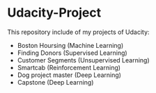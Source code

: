# Udacity-Project
This  repository include of my projects of Udacity:

* Boston Hoursing (Machine Learning)
* Finding Donors (Supervised Learning)
* Customer Segments (Unsupervised Learning)
* Smartcab (Reinforcement Learning)
* Dog project master (Deep Learning)
* Capstone (Deep Learning)
